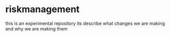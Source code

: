 # riskmanagement
this is an experimental repository
its describe what changes we are making and why we are making them
